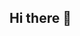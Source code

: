 ## Hi there 👋

<!--
**yiwei-github/yiwei-github** 今天才发现里面有蠕虫病毒，还好有杀毒软件

Here are some ideas to get you started:

- 🔭 I’m currently working on ...
- 🌱 I’m currently learning ...
- 👯 I’m looking to collaborate on ...
- 🤔 I’m looking for help with ...
- 💬 Ask me about ...
- 📫 How to reach me: ...
- 😄 Pronouns: ...
- ⚡ Fun fact: ...
-->
